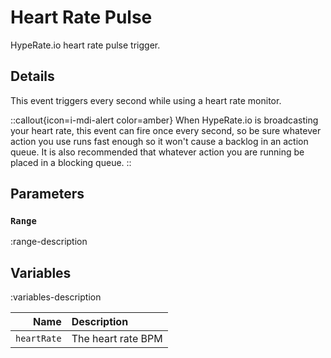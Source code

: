 # Heart Rate Pulse
HypeRate.io heart rate pulse trigger.

## Details
This event triggers every second while using a heart rate monitor.

::callout{icon=i-mdi-alert color=amber}
When HypeRate.io is broadcasting your heart rate, this event can fire once every second, so be sure whatever action you use runs fast enough so it won't cause a backlog in an action queue.  It is also recommended that whatever action you are running be placed in a blocking queue.
::

## Parameters
### `Range`
:range-description

## Variables
:variables-description

Name | Description
----:|:------------
`heartRate` | The heart rate BPM